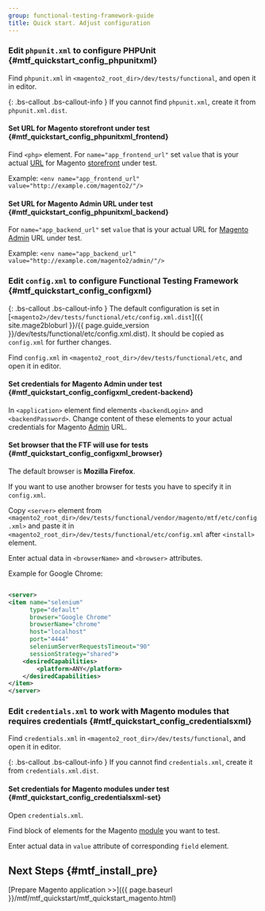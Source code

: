 ```yaml
---
group: functional-testing-framework-guide
title: Quick start. Adjust configuration
---
```


### Edit `phpunit.xml` to configure PHPUnit {#mtf_quickstart_config_phpunitxml}

Find `phpunit.xml` in `<magento2_root_dir>/dev/tests/functional`, and open it in editor.

{: .bs-callout .bs-callout-info }
If you cannot find `phpunit.xml`, create it from `phpunit.xml.dist`.

#### Set URL for Magento storefront under test {#mtf_quickstart_config_phpunitxml_frontend}

Find `<php>` element.
For `name="app_frontend_url"` set `value` that is your actual [URL](https://glossary.magento.com/url) for Magento [storefront](https://glossary.magento.com/storefront) under test.

Example:
`<env name="app_frontend_url" value="http://example.com/magento2/"/>`

#### Set URL for Magento Admin URL under test {#mtf_quickstart_config_phpunitxml_backend}

For `name="app_backend_url"` set `value` that is your actual URL for [Magento Admin](https://glossary.magento.com/magento-admin) URL under test.

Example:
`<env name="app_backend_url" value="http://example.com/magento2/admin/"/>`

### Edit `config.xml` to configure Functional Testing Framework {#mtf_quickstart_config_configxml}

{: .bs-callout .bs-callout-info }
The default configuration is set in [`<magento2>/dev/tests/functional/etc/config.xml.dist`]({{ site.mage2bloburl }}/{{ page.guide_version }}/dev/tests/functional/etc/config.xml.dist). It should be copied as `config.xml` for further changes.

Find `config.xml` in `<magento2_root_dir>/dev/tests/functional/etc`, and open it in editor.

#### Set credentials for Magento Admin under test {#mtf_quickstart_config_configxml_credent-backend}

In `<application>` element find elements `<backendLogin>` and `<backendPassword>`. Change content of these elements to your actual credentials for Magento [Admin](https://glossary.magento.com/admin) URL.

#### Set browser that the FTF will use for tests {#mtf_quickstart_config_configxml_browser}

The default browser is **Mozilla Firefox**.

If you want to use another browser for tests you have to specify it in `config.xml`.

Copy `<server>` element from `<magento2_root_dir>/dev/tests/functional/vendor/magento/mtf/etc/config.xml>` and paste it in `<magento2_root_dir>/dev/tests/functional/etc/config.xml` after `<install>` element.

Enter actual data in `<browserName>` and `<browser>` attributes.

Example for Google Chrome:

```xml

<server>
<item name="selenium"
      type="default"
      browser="Google Chrome"
      browserName="chrome"
      host="localhost"
      port="4444"
      seleniumServerRequestsTimeout="90"
      sessionStrategy="shared">
    <desiredCapabilities>
        <platform>ANY</platform>
    </desiredCapabilities>
</item>
</server>

```

### Edit `credentials.xml` to work with Magento modules that requires credentials {#mtf_quickstart_config_credentialsxml}

Find `credentials.xml` in `<magento2_root_dir>/dev/tests/functional`, and open it in editor.

{: .bs-callout .bs-callout-info }
If you cannot find `credentials.xml`, create it from `credentials.xml.dist`.

#### Set credentials for Magento modules under test {#mtf_quickstart_config_credentialsxml-set}

Open `credentials.xml`.

Find block of elements for the Magento [module](https://glossary.magento.com/module) you want to test.

Enter actual data in `value` attribute of corresponding `field` element.

## Next Steps {#mtf_install_pre}

[Prepare Magento application &gt;&gt;]({{ page.baseurl }}/mtf/mtf_quickstart/mtf_quickstart_magento.html)
